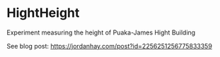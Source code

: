 # HightHeight
Experiment measuring the height of Puaka-James Hight Building

See blog post: https://jordanhay.com/post?id=2256251256775833359
